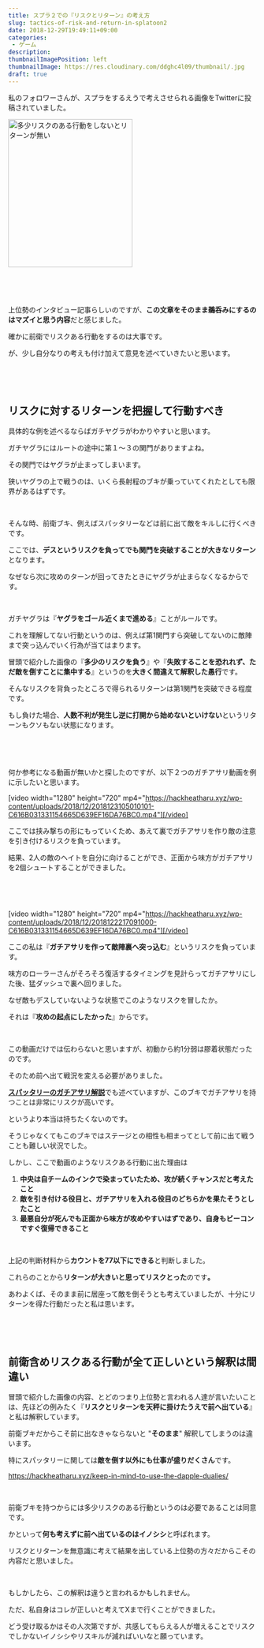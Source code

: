 ```yaml
---
title: スプラ２での『リスクとリターン』の考え方
slug: tactics-of-risk-and-return-in-splatoon2
date: 2018-12-29T19:49:11+09:00
categories: 
 - ゲーム
description: 
thumbnailImagePosition: left
thumbnailImage: https://res.cloudinary.com/ddghc4l09/thumbnail/.jpg
draft: true
---
```


<!--more-->

私のフォロワーさんが、スプラをするえうで考えさせられる画像をTwitterに投稿されていました。

<a href="https://hackheatharu.xyz/wp-content/uploads/2018/12/DvVGaJ9UYAAVdt8.jpg"><img class="alignnone size-medium wp-image-1805" src="https://hackheatharu.xyz/wp-content/uploads/2018/12/DvVGaJ9UYAAVdt8-252x300.jpg" alt="多少リスクのある行動をしないとリターンが無い" width="252" height="300" /></a>

&nbsp;

&nbsp;

上位勢のインタビュー記事らしいのですが、<strong>この文章をそのまま鵜呑みにするのはマズイと思う内容</strong>だと感じました。

確かに前衛でリスクある行動をするのは大事です。

が、少し自分なりの考えも付け加えて意見を述べていきたいと思います。

&nbsp;

&nbsp;
<h2>リスクに対するリターンを把握して行動すべき</h2>
具体的な例を述べるならばガチヤグラがわかりやすいと思います。

ガチヤグラにはルートの途中に第１～３の関門がありますよね。

その関門ではヤグラが止まってしまいます。

狭いヤグラの上で戦うのは、いくら長射程のブキが乗っていてくれたとしても限界があるはずです。

&nbsp;

そんな時、前衛ブキ、例えばスパッタリーなどは前に出て敵をキルしに行くべきです。

ここでは、<strong>デスというリスクを負ってでも関門を突破することが大きなリターン</strong>となります。

なぜなら次に攻めのターンが回ってきたときにヤグラが止まらなくなるからです。

&nbsp;

ガチヤグラは『<strong>ヤグラをゴール近くまで進める</strong>』ことがルールです。

これを理解してない行動というのは、例えば第1関門すら突破してないのに敵陣まで突っ込んでいく行為が当てはまります。

冒頭で紹介した画像の『<strong>多少のリスクを負う</strong>』や『<strong>失敗することを恐れれず、ただ敵を倒すことに集中する</strong>』というのを<strong>大きく間違えて解釈した愚行</strong>です。

そんなリスクを背負ったところで得られるリターンは第1関門を突破できる程度です。

もし負けた場合、<strong>人数不利が発生し逆に打開から始めないといけない</strong>というリターンもクソもない状態になります。

&nbsp;

&nbsp;

何か参考になる動画が無いかと探したのですが、以下２つのガチアサリ動画を例に示したいと思います。

[video width="1280" height="720" mp4="https://hackheatharu.xyz/wp-content/uploads/2018/12/2018123105010101-C616B031331154665D639EF16DA76BC0.mp4"][/video]

ここでは挟み撃ちの形にもっていくため、あえて裏でガチアサリを作り敵の注意を引き付けるリスクを負っています。

結果、2人の敵のヘイトを自分に向けることができ、正面から味方がガチアサリを2個シュートすることができました。

&nbsp;

&nbsp;

[video width="1280" height="720" mp4="https://hackheatharu.xyz/wp-content/uploads/2018/12/2018122217091000-C616B031331154665D639EF16DA76BC0.mp4"][/video]

ここの私は『<strong>ガチアサリを作って敵陣裏へ突っ込む</strong>』というリスクを負っています。

味方のローラーさんがそろそろ復活するタイミングを見計らってガチアサリにした後、猛ダッシュで裏へ回りました。

なぜ敵もデスしていないような状態でこのようなリスクを冒したか。

それは『<strong>攻めの起点にしたかった</strong>』からです。

&nbsp;

この動画だけでは伝わらないと思いますが、初動から約1分弱は膠着状態だったのです。

そのため前へ出て戦況を変える必要がありました。

<a href="https://hackheatharu.xyz/wp-admin/post.php?post=652&amp;action=edit"><strong>スパッタリーのガチアサリ解説</strong></a>でも述べていますが、このブキでガチアサリを持つことは非常にリスクが高いです。

というより本当は持ちたくないのです。

そうじゃなくてもこのブキではステージとの相性も相まってとして前に出て戦うことも難しい状況でした。

しかし、ここで動画のようなリスクある行動に出た理由は
<ol>
 	<li><strong>中央は自チームのインクで染まっていたため、攻が続くチャンスだと考えたこと</strong></li>
 	<li><strong>敵を引き付ける役目と、ガチアサリを入れる役目のどちらかを果たそうとしたこと</strong></li>
 	<li><strong>最悪自分が死んでも正面から味方が攻めやすいはずであり、自身もビーコンですぐ復帰できること</strong></li>
</ol>
&nbsp;

上記の判断材料から<strong>カウントを77以下にできる</strong>と判断しました。

これらのことから<strong>リターンが大きいと思ってリスクとった</strong>のです<strong>。</strong>

あわよくば、そのまま前に居座って敵を倒そうとも考えていましたが、十分にリターンを得た行動だったと私は思います。

&nbsp;

&nbsp;
<h2>前衛含めリスクある行動が全て正しいという解釈は間違い</h2>
冒頭で紹介した画像の内容、とどのつまり上位勢と言われる人達が言いたいことは、先ほどの例みたく『<strong>リスクとリターンを天秤に掛けたうえで前へ出ている</strong>』と私は解釈しています。

前衛ブキだからこそ前に出なきゃならないと "<strong>そのまま</strong>" 解釈してしまうのは違います。

特にスパッタリーに関しては<strong>敵を倒す以外にも仕事が盛りだくさん</strong>です。

https://hackheatharu.xyz/keep-in-mind-to-use-the-dapple-dualies/

&nbsp;

前衛ブキを持つからには多少リスクのある行動というのは必要であることは同意です。

かといって<strong>何も考えずに前へ出ているのはイノシシ</strong>と呼ばれます。

リスクとリターンを無意識に考えて結果を出している上位勢の方々だからこその内容だと思いました。

&nbsp;

もしかしたら、この解釈は違うと言われるかもしれません。

ただ、私自身はコレが正しいと考えてXまで行くことができました。

どう受け取るかはその人次第ですが、共感してもらえる人が増えることでリスクでしかないイノシシやリスキルが減ればいいなと願っています。

&nbsp;
